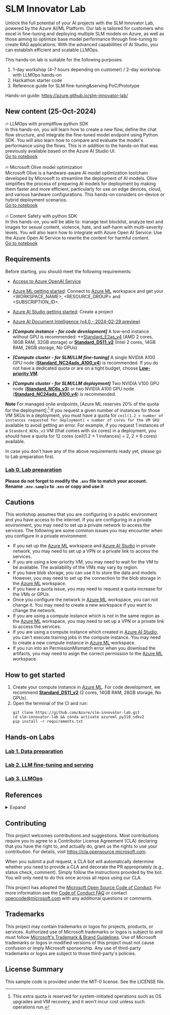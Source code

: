 # SLM Innovator Lab

Unlock the full potential of your AI projects with the SLM Innovator Lab, powered by the Azure AI/ML Platform. Our lab is tailored for customers who excel in fine-tuning and deploying multiple SLM models on Azure, as well as those aiming to optimize base model performance through fine-tuning to create RAG applications. With the advanced capabilities of AI Studio, you can establish efficient and scalable LLMOps.

This hands-on lab is suitable for the following purposes:

1. 1-day workshop (4-7 hours depending on customer) / 2-day workshop with LLMOps hands-on
2. Hackathon starter code
3. Reference guide for SLM fine-tuning&serving PoC/Prototype

Hands-on guide: https://azure.github.io/slm-innovator-lab/

## New content (25-Oct-2024)
🔥 LLMOps with promptflow python SDK<br>
In this hands-on, you will learn how to create a new flow, define the chat flow structure, and integrate the fine-tuned model endpoint using Python SDK. You will also learn how to compare and evaluate the model's performance using the flows. This is in addition to the hands-on that was previously available based on the Azure AI Studio UI. 
<br>
<a href="https://github.com/Azure/slm-innovator-lab/blob/main/3_llmops-aistudio/3_2_prototyping/promptflow_with_code.ipynb">Go to notebook</a>
<br><br>
🔥 Microsoft Olive model optimization <br>
Microsoft Olive is a hardware-aware AI model optimization toolchain developed by Microsoft to streamline the deployment of AI models. Olive simplifies the process of preparing AI models for deployment by making them faster and more efficient, particularly for use on edge devices, cloud, and various hardware configurations. This hands-on considers on-device or hybrid deployment scenarios.
<br>
<a href="https://github.com/Azure/slm-innovator-lab/blob/main/2_slm-fine-tuning-mlstudio/phi3/3_optimization_olive.ipynb">Go to notebook</a>
<br><br>
🔥 Content Safety with python SDK<br>
In this hands-on, you will be able to: manage text blocklist, analyze text and images for sexual content, violence, hate, and self-harm with multi-severity levels. You will also learn how to integrate with Azure Open AI Service: Use the Azure Open AI Service to rewrite the content for harmful content.
<br>
<a href="https://github.com/Azure/slm-innovator-lab/blob/main/3_llmops-aistudio/3_4_operationalizing/contentsafety_with_code.ipynb">Go to notebook</a>

## Requirements
Before starting, you should meet the following requirements:

- [Access to Azure OpenAI Service](https://go.microsoft.com/fwlink/?linkid=2222006)
- [Azure ML getting started](https://github.com/Azure/azureml-examples/tree/main/tutorials): Connect to [Azure ML] workspace and get your <WORKSPACE_NAME>, <RESOURCE_GROUP> and <SUBSCRIPTION_ID>.
- [Azure AI Studio getting started](https://aka.ms/azureaistudio): Create a project
- [Azure AI Document Intelligence (v4.0 - 2024-02-29 preview)](https://learn.microsoft.com/en-us/azure/ai-services/document-intelligence/overview?view=doc-intel-4.0.0)

- ***[Compute instance - for code development]*** A low-end instance without GPU is recommended: **[Standard_E2as_v4] (AMD 2 cores, 16GB RAM, 32GB storage) or **[Standard_DS11_v2]** (Intel 2 cores, 14GB RAM, 28GB storage, No GPUs)  
- ***[Compute cluster - for SLM/LLM fine-tuning]*** A single NVIDIA A100 GPU node (**[Standard_NC24ads_A100_v4]**) is recommended. If you do not have a dedicated quota or are on a tight budget, choose **[Low-priority VM]**.
- ***[Compute cluster - for SLM/LLM deployment]*** Two NVIDIA V100 GPU node (**[Standard_NC6s_v3]**) or two NVIDIA A100 GPU node (**[Standard_NC24ads_A100_v4]**) is recommended. 

**Note**
For managed onlie endpoints, [Azure ML reserves 20% of the quota for the deployment].[^1] If you request a given number of instances for those VM SKUs in a deployment, you must have a quota for `ceil(1.2 × number of instances requested for deployment) × number of cores for the VM SKU` available to avoid getting an error. For example, if you request 1 instances of a `Standard_NC6s_v3` VM (that comes with six cores) in a deployment, you should have a quota for 12 cores (ceil(1.2 × 1 instances) = 2, 2 × 6 cores) available.  

In case you don't have any of the above requirements ready yet, please go to Lab preparation first.
### [Lab 0. Lab preparation](0_lab_preparation)

**Please do not forget to modify the `.env` file to match your account. Rename `.env.sample` to `.env` or copy and use it**

## Cautions
This workshop assumes that you are configuring in a public environment and you have access to the internet. If you are configuring in a private environment, you may need to set up a private network to access the services. The following are some common issues you may encounter when you configure in a private environment:
- If you set up the [Azure ML] workspace and [Azure AI Studio] in private network, you may need to set up a VPN or a private link to access the services.
- If you are using a low-priority VM, you may need to wait for the VM to be available. The availability of the VMs may vary by region.
- If you have blob storage, you can use it to store the data and models. However, you may need to set up the connection to the blob storage in the [Azure ML] workspace.
- If you have a quota issue, you may need to request a quota increase for the VMs or GPUs.
- Once you configure the network in [Azure ML] workspace, you can not change it. You may need to create a new workspace if you want to change the network.
- If you are using a compute instance which is not in the same region as the [Azure ML] workspace, you may need to set up a VPN or a private link to access the services.
- If you are using a compute instance which created in [Azure AI Studio], you can't execute training jobs in the compute instance. You may need to create a new compute instance in [Azure ML] workspace.
- If you run into an PermissionMismatch error when you download the artifacts, you may need to asign the correct permission to the [Azure ML] workspace.

## How to get started 
1. Create your compute instance in [Azure ML]. For code development, we recommend **[Standard_DS11_v2]** (2 cores, 14GB RAM, 28GB storage, No GPUs).
2. Open the terminal of the CI and run: 
    ```shell
    git clone https://github.com/Azure/slm-innovator-lab.git
    cd slm-innovator-lab && conda activate azureml_py310_sdkv2
    pip install -r requirements.txt
    ```

## Hands-on Labs

### [Lab 1. Data preparation](1_synthetic-qa-generation)
### [Lab 2. LLM fine-tuning and serving](2_slm-fine-tuning-mlstudio)
### [Lab 3. LLMOps](3_llmops-aistudio)

## References

<details markdown="block">
<summary>Expand</summary>

### Data preparation
- [Evolve-Instruct](https://arxiv.org/pdf/2304.12244)
- [GLAN (Generalized Instruction Tuning)](https://arxiv.org/pdf/2402.13064)
- [Auto Evolve-Instruct](https://arxiv.org/pdf/2406.00770)
- [Azure Machine Learning examples](https://github.com/Azure/azureml-examples)

### SLM fine-tuning

#### Phi-3/Phi-3.5
- [Finetune Small Language Model (SLM) Phi-3 using Azure ML](https://techcommunity.microsoft.com/t5/ai-machine-learning-blog/finetune-small-language-model-slm-phi-3-using-azure-machine/ba-p/4130399)
- [microsoft/Phi-3-mini-4k-instruct](https://huggingface.co/microsoft/Phi-3-mini-4k-instruct): This is Microsoft's official Phi-3-mini-4k-instruct model.
- [microsoft/Phi-3-mini-128k-instruct](https://huggingface.co/microsoft/Phi-3-mini-128k-instruct): This is Microsoft's official Phi-3-mini-128k-instruct model.
- [microsoft/Phi-3.5-mini-instruct](https://huggingface.co/microsoft/Phi-3.5-mini-instruct): This is Microsoft's official Phi-3.5-mini-instruct model.
- [microsoft/Phi-3.5-MoE-instruct](https://huggingface.co/microsoft/Phi-3.5-MoE-instruct): This is Microsoft's official Phi-3.5-MoE-instruct model.
- [Korean language proficiency evaluation for LLM/SLM models using KMMLU, CLIcK, and HAE-RAE dataset](https://github.com/daekeun-ml/evaluate-llm-on-korean-dataset)
- [daekeun-ml/Phi-3-medium-4k-instruct-ko-poc-v0.1](https://huggingface.co/daekeun-ml/Phi-3-medium-4k-instruct-ko-poc-v0.1)

#### Florence-2
- [Fine-tuning Florence-2 for VQA (Visual Question Answering) using the Azure ML Python SDK and MLflow](https://techcommunity.microsoft.com/t5/ai-machine-learning-blog/fine-tuning-florence-2-for-vqa-visual-question-answering-using/ba-p/4181123)
- [Hugging Face Blog - Finetune Florence-2 on DoCVQA](https://huggingface.co/blog/finetune-florence2)

### LLMOps
- [LLMOps with Prompt flow (Supports both AI Studio and Azure Machine Learning](https://github.com/microsoft/llmops-promptflow-template)

</details>

## Contributing

This project welcomes contributions and suggestions.  Most contributions require you to agree to a
Contributor License Agreement (CLA) declaring that you have the right to, and actually do, grant us
the rights to use your contribution. For details, visit https://cla.opensource.microsoft.com.

When you submit a pull request, a CLA bot will automatically determine whether you need to provide
a CLA and decorate the PR appropriately (e.g., status check, comment). Simply follow the instructions
provided by the bot. You will only need to do this once across all repos using our CLA.

This project has adopted the [Microsoft Open Source Code of Conduct](https://opensource.microsoft.com/codeofconduct/).
For more information see the [Code of Conduct FAQ](https://opensource.microsoft.com/codeofconduct/faq/) or
contact [opencode@microsoft.com](mailto:opencode@microsoft.com) with any additional questions or comments.

## Trademarks

This project may contain trademarks or logos for projects, products, or services. Authorized use of Microsoft 
trademarks or logos is subject to and must follow 
[Microsoft's Trademark & Brand Guidelines](https://www.microsoft.com/en-us/legal/intellectualproperty/trademarks/usage/general).
Use of Microsoft trademarks or logos in modified versions of this project must not cause confusion or imply Microsoft sponsorship.
Any use of third-party trademarks or logos are subject to those third-party's policies.

## License Summary

This sample code is provided under the MIT-0 license. See the LICENSE file.

[SLM Innovator Lab]: https://github.com/Azure/slm-innovator-lab
[Azure OpenAI]: https://oai.azure.com/
[Azure ML]: https://ml.azure.com/
[Azure AI Studio]: https://ai.azure.com/
[GenAI ecosystem in Azure]: https://azure.microsoft.com/en-us/products/machine-learning/generative-ai
[Lab 1. Data preparation]: https://azure.github.io/slm-innovator-lab/1_synthetic_data/
[Lab 2. Fine-tuning and serving]: https://azure.github.io/slm-innovator-lab/2_fine-tuning/
[Lab 3. LLMOps]: https://azure.github.io/slm-innovator-lab/3_llmops-aistudio/README.html
[Standard_DS11_v2]: https://learn.microsoft.com/azure/virtual-machines/sizes/memory-optimized/dv2-dsv2-series-memory
[Standard_E2as_v4]: https://learn.microsoft.com/en-us/azure/virtual-machines/sizes/memory-optimized/easv4-series
[Standard_NC24ads_A100_v4]: https://learn.microsoft.com/en-us/azure/virtual-machines/sizes/gpu-accelerated/nca100v4-series?tabs=sizebasic
[Standard_NC6s_v3]: https://learn.microsoft.com/azure/virtual-machines/sizes/gpu-accelerated/ncv3-series?tabs=sizebasic
[Low-priority VM]: https://learn.microsoft.com/en-us/azure/machine-learning/how-to-manage-optimize-cost?view=azureml-api-2#low-pri-vm

[^1]: This extra quota is reserved for system-initiated operations such as OS upgrades and VM recovery, and it won't incur cost unless such operations run.